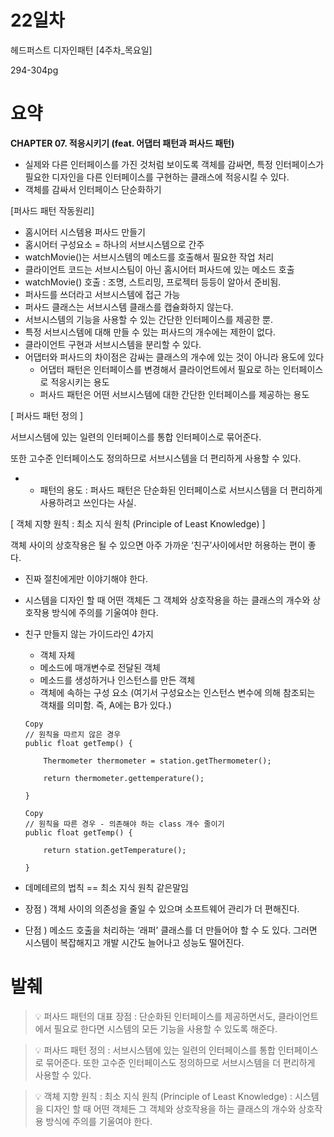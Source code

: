 # 22일차

헤드퍼스트 디자인패턴 [4주차_목요일]

294-304pg

# 요약

**CHAPTER 07. 적응시키기 (feat. 어댑터 패턴과 퍼사드 패턴)**

- 실제와 다른 인터페이스를 가진 것처럼 보이도록 객체를 감싸면, 특정 인터페이스가 필요한 디자인을 다른 인터페이스를 구현하는 클래스에 적응시킬 수 있다.
- 객체를 감싸서 인터페이스 단순화하기

[퍼사드 패턴 작동원리]

- 홈시어터 시스템용 퍼사드 만들기
- 홈시어터 구성요소 = 하나의 서브시스템으로 간주
- watchMovie()는 서브시스템의 메소드를 호출해서 필요한 작업 처리
- 클라이언트 코드는 서브시스팀이 아닌 홈시어터 퍼사드에 있는 메소드 호출
- watchMovie() 호출 : 조명, 스트리밍, 프로젝터 등등이 알아서 준비됨.
- 퍼사드를 쓰더라고 서브시스템에 접근 가능
- 퍼사드 클래스는 서브시스템 클래스를 캡슐화하지 않는다.
- 서브시스템의 기능을 사용할 수 있는 간단한 인터페이스를 제공한 뿐.
- 특정 서브시스템에 대해 만들 수 있는 퍼사드의 개수에는 제한이 없다.
- 클라이언트 구현과 서브시스템을 분리할 수 있다.
- 어댑터와 퍼사드의 차이점은 감싸는 클래스의 개수에 있는 것이 아니라 용도에 있다
    - 어댑터 패턴은 인터페이스를 변경해서 클라이언트에서 필요로 하는 인터페이스로 적응시키는 용도
    - 퍼사드 패턴은 어떤 서브시스템에 대한 간단한 인터페이스를 제공하는 용도  

[ 퍼사드 패턴 정의 ]

서브시스템에 있는 일련의 인터페이스를 통합 인터페이스로 묶어준다.

또한 고수준 인터페이스도 정의하므로 서브시스템을 더 편리하게 사용할 수 있다.

- * 패턴의 용도 : 퍼사드 패턴은 단순화된 인터페이스로 서브시스템을 더 편리하게 사용하려고 쓰인다는 사실.  

[ 객체 지향 원칙 : 최소 지식 원칙 (Principle of Least Knowledge) ]

객체 사이의 상호작용은 될 수 있으면 아주 가까운 ‘친구’사이에서만 허용하는 편이 좋다.

- 진짜 절친에게만 이야기해야 한다.
- 시스템을 디자인 할 때 어떤 객체든 그 객체와 상호작용을 하는 클래스의 개수와 상호작용 방식에 주의를 기울여야 한다.
- 친구 만들지 않는 가이드라인 4가지
    - 객체 자체
    - 메소드에 매개변수로 전달된 객체
    - 메소드를 생성하거나 인스턴스를 만든 객체
    - 객체에 속하는 구성 요소 (여기서 구성요소는 인스턴스 변수에 의해 참조되는 객채를 의미함. 즉, A에는 B가 있다.)  
    
    ```
    Copy
    // 원칙을 따르지 않은 경우
    public float getTemp() {
    
    	Thermometer thermometer = station.getThermometer();
    
    	return thermometer.gettemperature();
    
    }
    
    ```
    
    ```
    Copy
    // 원칙을 따른 경우 - 의존해야 하는 class 개수 줄이기
    public float getTemp() {
    
    	return station.getTemperature();
    
    }
    
    ```
    
- 데메테르의 법칙 == 최소 지식 원칙 같은말임
- 장점 ) 객체 사이의 의존성을 줄일 수 있으며 소프트웨어 관리가 더 편해진다.
- 단점 ) 메소드 호출을 처리하는 ‘래퍼’ 클래스를 더 만들어야 할 수 도 있다. 그러면 시스템이 복잡해지고 개발 시간도 늘어나고 성능도 떨어진다.    

# 발췌

> 💡 퍼사드 패턴의 대표 장점 : 단순화된 인터페이스를 제공하면서도, 클라이언트에서 필요로 한다면 시스템의 모든 기능을 사용할 수 있도록 해준다.   
> 

> 💡 퍼사드 패턴 정의 : 서브시스템에 있는 일련의 인터페이스를 통합 인터페이스로 묶어준다. 또한 고수준 인터페이스도 정의하므로 서브시스템을 더 편리하게 사용할 수 있다.
> 

> 💡 객체 지향 원칙 : 최소 지식 원칙 (Principle of Least Knowledge) : 시스템을 디자인 할 때 어떤 객체든 그 객체와 상호작용을 하는 클래스의 개수와 상호작용 방식에 주의를 기울여야 한다.
>